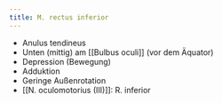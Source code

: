 ```yaml
---
title: M. rectus inferior
---
```

*   Anulus tendineus
*   Unten (mittig) am [[Bulbus oculi]] (vor dem Äquator)
*   Depression (Bewegung)
*   Adduktion
*   Geringe Außenrotation
*   [[N. oculomotorius (III)]]: R. inferior